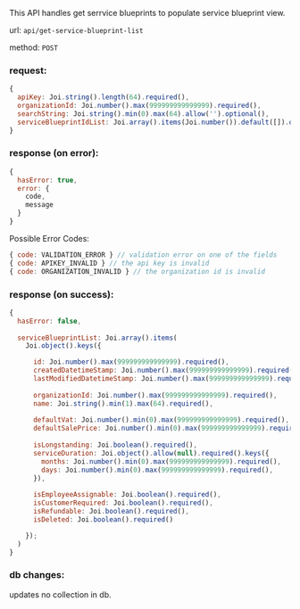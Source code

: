 This API handles get serrvice blueprints to populate service blueprint view.

url: `api/get-service-blueprint-list`

method: `POST`

### request: 
```js
{
  apiKey: Joi.string().length(64).required(),
  organizationId: Joi.number().max(999999999999999).required(),
  searchString: Joi.string().min(0).max(64).allow('').optional(),
  serviceBlueprintIdList: Joi.array().items(Joi.number()).default([]).optional() // takes precedence over searchString
}
```

### response (on error):
```js
{
  hasError: true,
  error: {
    code,
    message
  }
}
```

Possible Error Codes:
```js
{ code: VALIDATION_ERROR } // validation error on one of the fields
{ code: APIKEY_INVALID } // the api key is invalid
{ code: ORGANIZATION_INVALID } // the organization id is invalid
```

### response (on success):
```js
{
  hasError: false,
  
  serviceBlueprintList: Joi.array().items(
    Joi.object().keys({

      id: Joi.number().max(999999999999999).required(),
      createdDatetimeStamp: Joi.number().max(999999999999999).required(),
      lastModifiedDatetimeStamp: Joi.number().max(999999999999999).required(),
    
      organizationId: Joi.number().max(999999999999999).required(),
      name: Joi.string().min(1).max(64).required(),
    
      defaultVat: Joi.number().min(0).max(999999999999999).required(),
      defaultSalePrice: Joi.number().min(0).max(999999999999999).required(),
      
      isLongstanding: Joi.boolean().required(),
      serviceDuration: Joi.object().allow(null).required().keys({
        months: Joi.number().min(0).max(999999999999999).required(),
        days: Joi.number().min(0).max(999999999999999).required(),
      }),
    
      isEmployeeAssignable: Joi.boolean().required(),
      isCustomerRequired: Joi.boolean().required(),
      isRefundable: Joi.boolean().required(),
      isDeleted: Joi.boolean().required()

    });
  )
}
```

### db changes:
updates no collection in db.